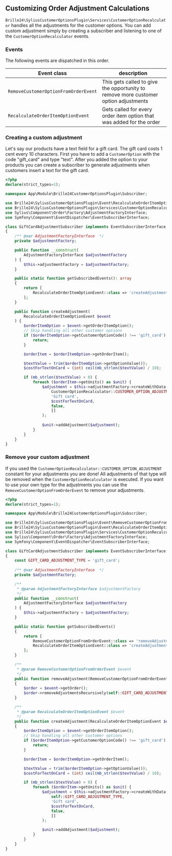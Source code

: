 ## Customizing Order Adjustment Calculations

`Brille24\SyliusCustomerOptionsPlugin\Services\CustomerOptionRecalculator` handles all the adjustments for the customer
options. You can add custom adjustment simply by creating a subscriber and listening to one of the
`CustomerOptionRecalculator` events.

### Events

The following events are dispatched in this order.

| Event class                           | description                                                                         |
| ------------------------------------- | ----------------------------------------------------------------------------------- |
| `RemoveCustomerOptionFromOrderEvent`  | This gets called to give the opportunity to remove more customer option adjustments |
| `RecalculateOrderItemOptionEvent`     | Gets called for every order item option that was added for the order                |

### Creating a custom adjustment

Let's say our products have a text field for a gift card. The gift card costs 1 cent every 10 characters. First you have
to add a `CustomerOption` with the code "gift_card" and type "text". After you added the option to your products you can
create a subscriber to generate adjustments when customers insert a text for the gift card.

```php
<?php
declare(strict_types=1);

namespace App\Module\Brille24CustomerOptionsPlugin\Subscriber;

use Brille24\SyliusCustomerOptionsPlugin\Event\RecalculateOrderItemOptionEvent;
use Brille24\SyliusCustomerOptionsPlugin\Services\CustomerOptionRecalculator;
use Sylius\Component\Order\Factory\AdjustmentFactoryInterface;
use Symfony\Component\EventDispatcher\EventSubscriberInterface;

class GiftCardAdjustmentSubscriber implements EventSubscriberInterface
{
    /** @var AdjustmentFactoryInterface  */
    private $adjustmentFactory;

    public function __construct(
        AdjustmentFactoryInterface $adjustmentFactory
    ) {
        $this->adjustmentFactory = $adjustmentFactory;
    }

    public static function getSubscribedEvents(): array
    {
        return [
            RecalculateOrderItemOptionEvent::class => 'createAdjustment',
        ];
    }

    public function createAdjustment(
        RecalculateOrderItemOptionEvent $event
    ) {
        $orderItemOption = $event->getOrderItemOption();
        // Skip handling all other customer options
        if ($orderItemOption->getCustomerOptionCode() !== 'gift_card') {
            return;
        }

        $orderItem = $orderItemOption->getOrderItem();

        $textValue = trim($orderItemOption->getOptionValue());
        $costForTextOnCard = (int) ceil(mb_strlen($textValue) / 10);

        if (mb_strlen($textValue) > 0) {
            foreach ($orderItem->getUnits() as $unit) {
                $adjustment = $this->adjustmentFactory->createWithData(
                    CustomerOptionRecalculator::CUSTOMER_OPTION_ADJUSTMENT,
                    'Gift card',
                    $costForTextOnCard,
                    false,
                    []
                );
    
                $unit->addAdjustment($adjustment);
            }
        }
    }
}

```

### Remove your custom adjustment

If you used the `CustomerOptionRecalculator::CUSTOMER_OPTION_ADJUSTMENT` constant for your adjustments you are done! All
adjustments of that type will be removed when the `CustomerOptionRecalculator` is executed. If you want to use your own
type for the adjustments you can use the `RemoveCustomerOptionFromOrderEvent` to remove your adjustments.

```php
<?php
declare(strict_types=1);

namespace App\Module\Brille24CustomerOptionsPlugin\Subscriber;

use Brille24\SyliusCustomerOptionsPlugin\Event\RemoveCustomerOptionFromOrderEvent;
use Brille24\SyliusCustomerOptionsPlugin\Event\RecalculateOrderItemOptionEvent;
use Brille24\SyliusCustomerOptionsPlugin\Services\CustomerOptionRecalculator;
use Sylius\Component\Order\Factory\AdjustmentFactoryInterface;
use Symfony\Component\EventDispatcher\EventSubscriberInterface;

class GiftCardAdjustmentSubscriber implements EventSubscriberInterface
{
    const GIFT_CARD_ADJUSTMENT_TYPE = 'gift_card';
    
    /** @var AdjustmentFactoryInterface  */
    private $adjustmentFactory;

    /**
     * @param AdjustmentFactoryInterface $adjustmentFactory
     */
    public function __construct(
        AdjustmentFactoryInterface $adjustmentFactory
    ) {
        $this->adjustmentFactory = $adjustmentFactory;
    }

    public static function getSubscribedEvents()
    {
        return [
            RemoveCustomerOptionFromOrderEvent::class => 'removeAdjustment',
            RecalculateOrderItemOptionEvent::class => 'createAdjustment',
        ];
    }

    /**
     * @param RemoveCustomerOptionFromOrderEvent $event
     */
    public function removeAdjustment(RemoveCustomerOptionFromOrderEvent $event)
    {
        $order = $event->getOrder();
        $order->removeAdjustmentsRecursively(self::GIFT_CARD_ADJUSTMENT_TYPE);
    }

    /**
     * @param RecalculateOrderItemOptionEvent $event
     */
    public function createAdjustment(RecalculateOrderItemOptionEvent $event)
    {
        $orderItemOption = $event->getOrderItemOption();
        // Skip handling all other customer options
        if ($orderItemOption->getCustomerOptionCode() !== 'gift_card') {
            return;
        }

        $orderItem = $orderItemOption->getOrderItem();

        $textValue = trim($orderItemOption->getOptionValue());
        $costForTextOnCard = (int) ceil(mb_strlen($textValue) / 10);

        if (mb_strlen($textValue) > 0) {
            foreach ($orderItem->getUnits() as $unit) {
                $adjustment = $this->adjustmentFactory->createWithData(
                    self::GIFT_CARD_ADJUSTMENT_TYPE,
                    'Gift card',
                    $costForTextOnCard,
                    false,
                    []
                );

                $unit->addAdjustment($adjustment);
            }
        }
    }
}
```

